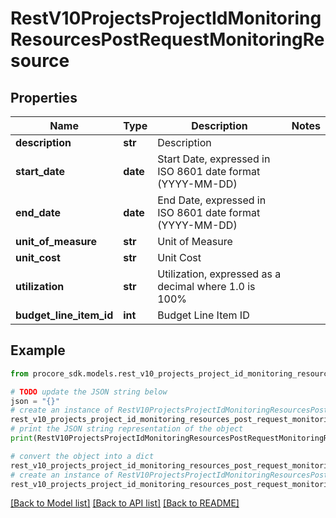 # RestV10ProjectsProjectIdMonitoringResourcesPostRequestMonitoringResource


## Properties

Name | Type | Description | Notes
------------ | ------------- | ------------- | -------------
**description** | **str** | Description | 
**start_date** | **date** | Start Date, expressed in ISO 8601 date format (YYYY-MM-DD) | 
**end_date** | **date** | End Date, expressed in ISO 8601 date format (YYYY-MM-DD) | 
**unit_of_measure** | **str** | Unit of Measure | 
**unit_cost** | **str** | Unit Cost | 
**utilization** | **str** | Utilization, expressed as a decimal where 1.0 is 100% | 
**budget_line_item_id** | **int** | Budget Line Item ID | 

## Example

```python
from procore_sdk.models.rest_v10_projects_project_id_monitoring_resources_post_request_monitoring_resource import RestV10ProjectsProjectIdMonitoringResourcesPostRequestMonitoringResource

# TODO update the JSON string below
json = "{}"
# create an instance of RestV10ProjectsProjectIdMonitoringResourcesPostRequestMonitoringResource from a JSON string
rest_v10_projects_project_id_monitoring_resources_post_request_monitoring_resource_instance = RestV10ProjectsProjectIdMonitoringResourcesPostRequestMonitoringResource.from_json(json)
# print the JSON string representation of the object
print(RestV10ProjectsProjectIdMonitoringResourcesPostRequestMonitoringResource.to_json())

# convert the object into a dict
rest_v10_projects_project_id_monitoring_resources_post_request_monitoring_resource_dict = rest_v10_projects_project_id_monitoring_resources_post_request_monitoring_resource_instance.to_dict()
# create an instance of RestV10ProjectsProjectIdMonitoringResourcesPostRequestMonitoringResource from a dict
rest_v10_projects_project_id_monitoring_resources_post_request_monitoring_resource_from_dict = RestV10ProjectsProjectIdMonitoringResourcesPostRequestMonitoringResource.from_dict(rest_v10_projects_project_id_monitoring_resources_post_request_monitoring_resource_dict)
```
[[Back to Model list]](../README.md#documentation-for-models) [[Back to API list]](../README.md#documentation-for-api-endpoints) [[Back to README]](../README.md)


